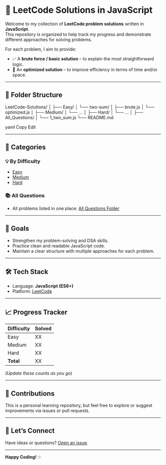 # 🧠 LeetCode Solutions in JavaScript

Welcome to my collection of **LeetCode problem solutions** written in **JavaScript**.  
This repository is organized to help track my progress and demonstrate different approaches for solving problems.

For each problem, I aim to provide:

- ✅ A **brute force / basic solution** – to explain the most straightforward logic.
- 🚀 An **optimized solution** – to improve efficiency in terms of time and/or space.

---

## 📁 Folder Structure

LeetCode-Solutions/
│
├── Easy/
│ └── two-sum/
│ ├── brute.js
│ └── optimized.js
│
├── Medium/
│ └── ...
│
├── Hard/
│ └── ...
│
├── All_Questions/
│ └── 1_two_sum.js
└── README.md

yaml
Copy
Edit

---

## 📌 Categories

### 💡 By Difficulty
- [Easy](./Category_wise/Difficulty_level/Easy/)
- [Medium](./Category_wise/Difficulty_level/Medium/)
- [Hard](./Category_wise/Difficulty_level/Hard/)

### 📚 All Questions
- All problems listed in one place: [All Questions Folder](./All_solutions/)

---

## 🎯 Goals

- Strengthen my problem-solving and DSA skills.
- Practice clean and readable JavaScript code.
- Maintain a clear structure with multiple approaches for each problem.

---

## 🛠️ Tech Stack

- Language: **JavaScript (ES6+)**
- Platform: [LeetCode](https://leetcode.com)

---

## 📈 Progress Tracker

| Difficulty | Solved |
|------------|--------|
| Easy       | XX     |
| Medium     | XX     |
| Hard       | XX     |
| **Total**  | XX     |

*(Update these counts as you go)*

---

## 🤝 Contributions

This is a personal learning repository, but feel free to explore or suggest improvements via issues or pull requests.

---

## 🚀 Let’s Connect

Have ideas or questions? [Open an issue](https://github.com/siddharthamayur/leetcode_answers_solutions_in_js/issues).

---

**Happy Coding!** ✨
